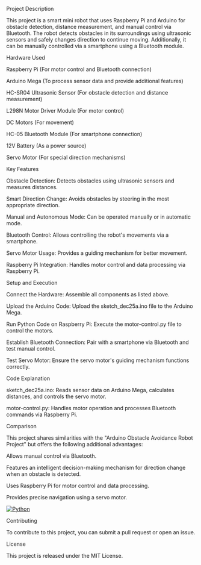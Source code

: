 Project Description

This project is a smart mini robot that uses Raspberry Pi and Arduino for obstacle detection, distance measurement, and manual control via Bluetooth. The robot detects obstacles in its surroundings using ultrasonic sensors and safely changes direction to continue moving. Additionally, it can be manually controlled via a smartphone using a Bluetooth module.

Hardware Used

Raspberry Pi (For motor control and Bluetooth connection)

Arduino Mega (To process sensor data and provide additional features)

HC-SR04 Ultrasonic Sensor (For obstacle detection and distance measurement)

L298N Motor Driver Module (For motor control)

DC Motors (For movement)

HC-05 Bluetooth Module (For smartphone connection)

12V Battery (As a power source)

Servo Motor (For special direction mechanisms)

Key Features

Obstacle Detection: Detects obstacles using ultrasonic sensors and measures distances.

Smart Direction Change: Avoids obstacles by steering in the most appropriate direction.

Manual and Autonomous Mode: Can be operated manually or in automatic mode.

Bluetooth Control: Allows controlling the robot's movements via a smartphone.

Servo Motor Usage: Provides a guiding mechanism for better movement.

Raspberry Pi Integration: Handles motor control and data processing via Raspberry Pi.

Setup and Execution

Connect the Hardware: Assemble all components as listed above.

Upload the Arduino Code: Upload the sketch_dec25a.ino file to the Arduino Mega.

Run Python Code on Raspberry Pi: Execute the motor-control.py file to control the motors.

Establish Bluetooth Connection: Pair with a smartphone via Bluetooth and test manual control.

Test Servo Motor: Ensure the servo motor's guiding mechanism functions correctly.

Code Explanation

sketch_dec25a.ino: Reads sensor data on Arduino Mega, calculates distances, and controls the servo motor.

motor-control.py: Handles motor operation and processes Bluetooth commands via Raspberry Pi.

Comparison

This project shares similarities with the "Arduino Obstacle Avoidance Robot Project" but offers the following additional advantages:

Allows manual control via Bluetooth.

Features an intelligent decision-making mechanism for direction change when an obstacle is detected.

Uses Raspberry Pi for motor control and data processing.

Provides precise navigation using a servo motor.


[![Python](https://img.shields.io/badge/python-3.12-000?style=for-the-badge&logo=python&logoColor=white&color=3776AB)](https://www.java.com/en/)



Contributing

To contribute to this project, you can submit a pull request or open an issue.

License

This project is released under the MIT License.

